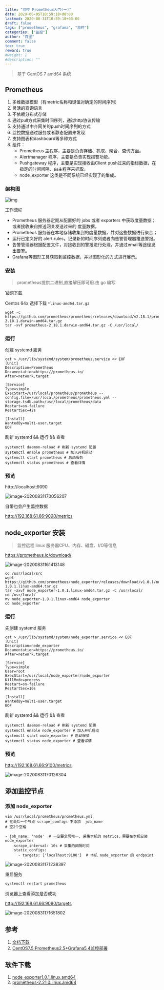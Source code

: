 ```yaml
---
title: "监控 Prometheus入门(一)"
date: 2020-06-05T10:59:18+08:00
lastmod: 2020-08-31T10:59:18+08:00
draft: false
tags: ["prometheus", "grafana", "监控"]
categories: ["监控"]
author: "百里"
comment: false
toc: true
reward: true
#weight: 1
#description: ""
---
```


> 基于 CentOS 7 amd64 系统

## Prometheus 
1. 多维数据模型（有metric名称和键值对确定的时间序列）
1. 灵活的查询语言
1. 不依赖分布式存储
1. 通过pull方式采集时间序列，通过http协议传输
1. 支持通过中介网关的push时间序列的方式
1. 监控数据通过服务或者静态配置来发现
1. 支持图表和dashboard等多种方式
1. 组件：
   - Prometheus 主程序，主要是负责存储、抓取、聚合、查询方面。
   - Alertmanager 程序，主要是负责实现报警功能。
   - Pushgateway 程序，主要是实现接收由Client push过来的指标数据，在指定的时间间隔，由主程序来抓取。
   - node_exporter 这类是不同系统已经实现了的集成。

### 架构图

![img](https://img-blog.csdnimg.cn/20181228233707328)

工作流程

- Prometheus 服务器定期从配置好的 jobs 或者 exporters 中获取度量数据；或者接收来自推送网关发送过来的 度量数据。
- Prometheus 服务器在本地存储收集到的度量数据，并对这些数据进行聚合；
- 运行已定义好的 alert.rules，记录新的时间序列或者向告警管理器推送警报。
- 告警管理器根据配置文件，对接收到的警报进行处理，并通过email等途径发出告警。
- Grafana等图形工具获取到监控数据，并以图形化的方式进行展示。

### 安装

> prometheus提供二进制,直接解压即可用.由 go 编写

[官网下载](https://prometheus.io/download/)

Centos 64x 选择下载 `*linux-amd64.tar.gz`

```shell
wget -c https://github.com/prometheus/prometheus/releases/download/v2.18.1/prometheus-2.18.1.darwin-amd64.tar.gz
tar -xvf prometheus-2.18.1.darwin-amd64.tar.gz -C /usr/local/
```

### 运行

创建 systemd 服务

```shell
cat > /usr/lib/systemd/system/prometheus.service << EOF
[Unit]
Description=Prometheus
Documentation=https://prometheus.io/
After=network.target
 
[Service]
Type=simple
ExecStart=/usr/local/prometheus/prometheus --config.file=/usr/local/prometheus/prometheus.yml --storage.tsdb.path=/usr/local/prometheus/data
Restart=on-failure
RestartSec=42s
 
[Install]
WantedBy=multi-user.target
EOF
```

刷新 systemd && 运行 && 查看

```
systemctl daemon-reload # 刷新 systemd 配置
systemctl enable prometheus # 加入开机启动
systemctl start prometheus # 启动服务 
systemctl status prometheus # 查看详情
```

### 预览

http://localhost:9090

![image-20200831170056207](http://img.sgfoot.com/b/20200831170057.png?imageslim)

自带也会产生监控数据

http://192.168.61.66:9090/metrics 

## node_exporter 安装

> 监控远程 linux 服务器CPU、内存、磁盘、I/O等信息

https://prometheus.io/download/

![image-20200831161413148](http://img.sgfoot.com/b/20200831161414.png?imageslim)

```
cd /usr/local/src
wget https://github.com/prometheus/node_exporter/releases/download/v1.0.1/node_exporter-1.0.1.linux-amd64.tar.gz
tar -zxvf node_exporter-1.0.1.linux-amd64.tar.gz -C /usr/local/
cd /usr/local/
mv node_exporter-1.0.1.linux-amd64 node_exporter
cd node_exporter
```

### 运行

先创建 systemd 服务

```
cat > /usr/lib/systemd/system/node_exporter.service << EOF
[Unit]
Description=node_exporter
Documentation=https://prometheus.io/
After=network.target

[Service]
Type=simple
User=root
ExecStart=/usr/local/node_exporter/node_exporter
KillMode=process
Restart=on-failure
RestartSec=10s

[Install]
WantedBy=multi-user.target
EOF
```

刷新 systemd && 运行 && 查看

```
systemctl daemon-reload # 刷新 systemd 配置
systemctl enable node_exporter # 加入开机启动
systemctl start node_exporter # 启动服务 
systemctl status node_exporter # 查看详情
```

### 预览

http://192.168.61.66:9100/metrics

![image-20200831170126304](http://img.sgfoot.com/b/20200831170127.png?imageslim)



## 添加监控节点

### 添加 node_exporter

```
vim /usr/local/prometheus/prometheus.yml
# 在最后一个节点 scrape_configs 下添加  job_name 
# 空2个空格

- job_name: 'node'  # 一定要全局唯一, 采集本机的 metrics，需要在本机安装 node_exporter
    scrape_interval: 10s # 采集的间隔时间
    static_configs:
      - targets: ['localhost:9100']  # 本机 node_exporter 的 endpoint
```

![image-20200831171238397](http://img.sgfoot.com/b/20200831171239.png?imageslim)

重启服务 

```powershell
systemctl restart prometheus
```



浏览器上查看添加是否成功

http://192.168.61.66:9090/targets

![image-20200831171651802](http://img.sgfoot.com/b/20200831171652.png?imageslim)



## 参考

1. [文档下载](https://freemt.lanzous.com/iqhTfg8bzuf)
2. [CentOS7.5 Prometheus2.5+Grafana5.4监控部署](https://blog.csdn.net/xiegh2014/article/details/84936174)

## 软件下载

1. [node_exporter1.0.1.linux.amd64](https://freemt.lanzous.com/ieS67g8exab)
2. [prometheus-2.21.0.linux.amd64](https://freemt.lanzous.com/iXVhLg8exlc)

